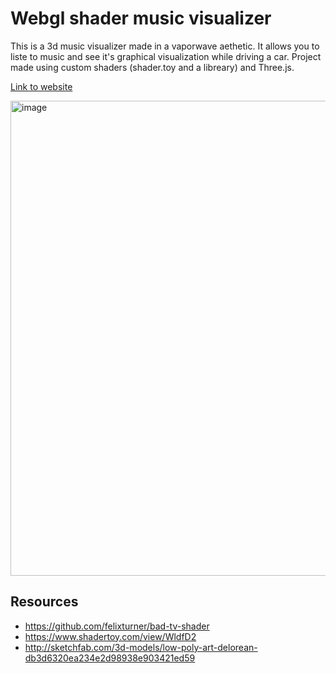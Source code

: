 # Webgl shader music visualizer

This is a 3d music visualizer made in a vaporwave aethetic. It allows you to liste to music and see it's graphical visualization while driving a car. Project made using custom shaders (shader.toy and a libreary) and Three.js.

[Link to website](https://webgl-shaders-visualizer.netlify.app/)

<img width="1436" height="760" alt="image" src="https://github.com/user-attachments/assets/c82cb4e5-a4ba-4cbb-a6d6-5056799c7f41" />

## Resources
- https://github.com/felixturner/bad-tv-shader
- https://www.shadertoy.com/view/WldfD2
- http://sketchfab.com/3d-models/low-poly-art-delorean-db3d6320ea234e2d98938e903421ed59
